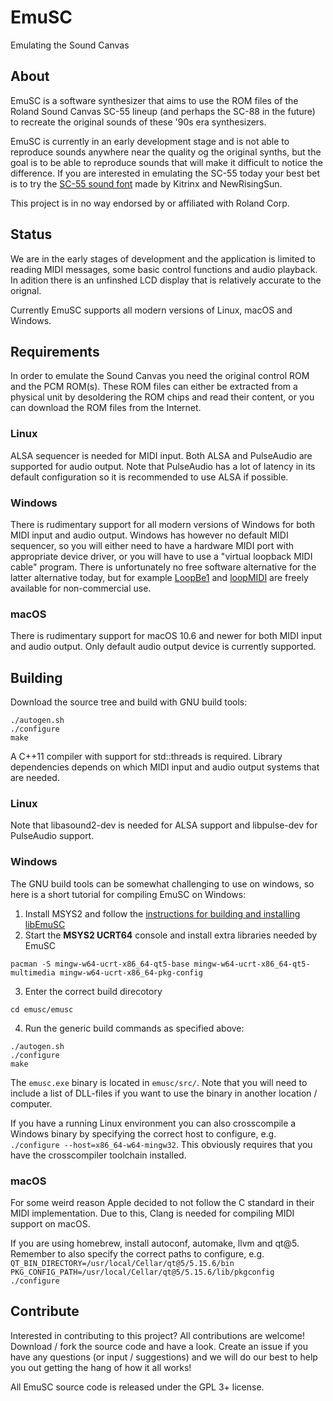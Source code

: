 # EmuSC
Emulating the Sound Canvas

## About
EmuSC is a software synthesizer that aims to use the ROM files of the Roland Sound Canvas SC-55 lineup (and perhaps the SC-88 in the future) to recreate the original sounds of these '90s era synthesizers.

EmuSC is currently in an early development stage and is not able to reproduce sounds anywhere near the quality og the original synths, but the goal is to be able to reproduce sounds that will make it difficult to notice the difference. If you are interested in emulating the SC-55 today your best bet is to try the [SC-55 sound font](https://github.com/Kitrinx/SC55_Soundfont) made by Kitrinx and NewRisingSun.

This project is in no way endorsed by or affiliated with Roland Corp.

## Status
We are in the early stages of development and the application is limited to reading MIDI messages, some basic control functions and audio playback. In adition there is an unfinshed LCD display that is relatively accurate to the orignal.

Currently EmuSC supports all modern versions of Linux, macOS and Windows.

## Requirements
In order to emulate the Sound Canvas you need the original control ROM and the PCM ROM(s). These ROM files can either be extracted from a physical unit by desoldering the ROM chips and read their content, or you can download the ROM files from the Internet.

### Linux
ALSA sequencer is needed for MIDI input. Both ALSA and PulseAudio are supported for audio output. Note that PulseAudio has a lot of latency in its default configuration so it is recommended to use ALSA if possible.

### Windows
There is rudimentary support for all modern versions of Windows for both MIDI input and audio output. Windows has however no default MIDI sequencer, so you will either need to have a hardware MIDI port with appropriate device driver, or you will have to use a "virtual loopback MIDI cable" program. There is unfortunately no free software alternative for the latter alternative today, but for example [LoopBe1](https://www.nerds.de/en/loopbe1.html) and [loopMIDI](https://www.nerds.de/en/loopbe1.html) are freely available for non-commercial use.

### macOS
There is rudimentary support for macOS 10.6 and newer for both MIDI input and audio output. Only default audio output device is currently supported.

## Building
Download the source tree and build with GNU build tools:
```
./autogen.sh
./configure
make
```

A C++11 compiler with support for std::threads is required. Library dependencies depends on which MIDI input and audio output systems that are needed.

### Linux
Note that libasound2-dev is needed for ALSA support and libpulse-dev for PulseAudio support.

### Windows
The GNU build tools can be somewhat challenging to use on windows, so here is a short tutorial for compiling EmuSC on Windows:
1. Install MSYS2 and follow the [instructions for building and installing libEmuSC](../libemusc/README.md)
2. Start the **MSYS2 UCRT64** console and install extra libraries needed by EmuSC
```
pacman -S mingw-w64-ucrt-x86_64-qt5-base mingw-w64-ucrt-x86_64-qt5-multimedia mingw-w64-ucrt-x86_64-pkg-config
```
3. Enter the correct build direcotory
```
cd emusc/emusc
```
4. Run the generic build commands as specified above:
```
./autogen.sh
./configure
make
```
The `emusc.exe` binary is located in `emusc/src/`. Note that you will need to include a list of DLL-files if you want to use the binary in another location / computer.

If you have a running Linux environment you can also crosscompile a Windows binary by specifying the correct host to configure, e.g. `./configure --host=x86_64-w64-mingw32`. This obviously requires that you have the crosscompiler toolchain installed.


### macOS
For some weird reason Apple decided to not follow the C standard in their MIDI implementation. Due to this, Clang is needed for compiling MIDI support on macOS.

If you are using homebrew, install autoconf, automake, llvm and qt@5. Remember to also specify the correct paths to configure, e.g.
`QT_BIN_DIRECTORY=/usr/local/Cellar/qt@5/5.15.6/bin  PKG_CONFIG_PATH=/usr/local/Cellar/qt@5/5.15.6/lib/pkgconfig ./configure`

## Contribute
Interested in contributing to this project? All contributions are welcome! Download / fork the source code and have a look. Create an issue if you have any questions (or input / suggestions) and we will do our best to help you out getting the hang of how it all works!

All EmuSC source code is released under the GPL 3+ license.
